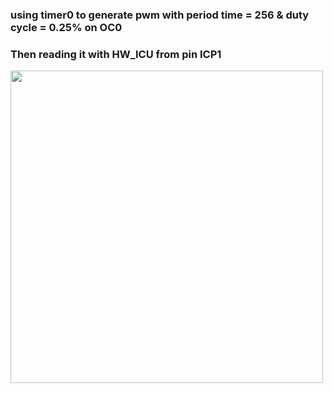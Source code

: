 
### using timer0 to generate pwm with period time = 256 & duty cycle = 0.25% on OC0 
### Then reading it with HW_ICU from pin ICP1 


<img src ="https://github.com/mmmmm222/ATmega32_Activites/assets/95083236/f9e50c07-b418-48c4-803a-3a5a4581cfcf" width = "500" height = "500">
